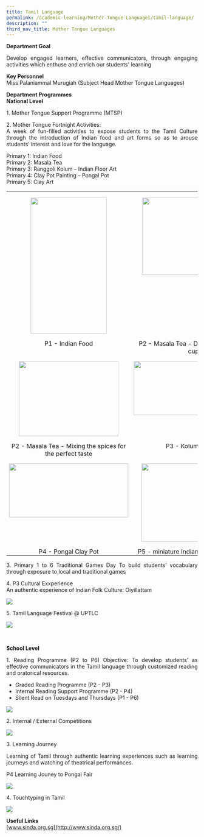 ```yaml
---
title: Tamil Language
permalink: /academic-learning/Mother-Tongue-Languages/tamil-language/
description: ""
third_nav_title: Mother Tongue Languages
---
```

**Department Goal**
<p align="justify">
Develop engaged learners, effective communicators, through engaging activities which enthuse and enrich our students' learning 
</p>
  
**Key Personnel**   
Miss Palaniammal Murugiah  (Subject Head Mother Tongue Languages)

**Department Programmes** <br>
**National Level**
<p align="justify">
1. Mother Tongue Support Programme (MTSP)</p>
<p align="justify">
2. Mother Tongue Fortnight Activities:<br>
A week of fun-filled activities to expose students to the Tamil Culture through the introduction of Indian food and art forms so as to arouse students’ interest and love for the language. <br>

Primary 1: Indian Food <br>
Primary 2: Masala Tea <br>
Primary 3: Ranggoli Kolum – Indian Floor Art <br>
Primary 4: Clay Pot Painting – Pongal Pot <br>
Primary 5: Clay Art <br>
</p>

<table style="border-collapse:collapse;border:none;mso-yfti-tbllook:1184;mso-padding-alt:
 0in 5.4pt 0in 5.4pt;mso-border-insideh:none;mso-border-insidev:none" cellpadding="0" cellspacing="0" border="0" class="MsoTableGrid"><tbody><tr style="mso-yfti-irow:0;mso-yfti-firstrow:yes"><td style="width:233.75pt;padding:0in 5.4pt 0in 5.4pt" valign="top" width="312"><p style="margin-bottom:0in;text-align:center;
  line-height:normal" align="center" class="MsoNormal"><span style="mso-no-proof:yes"><img src="/images/P1_Indian%20Food.jpg" height="357" width="200"></span></p></td><td style="width:233.75pt;padding:0in 5.4pt 0in 5.4pt" valign="top" width="312"><p style="margin-bottom:0in;text-align:center;
  line-height:normal" align="center" class="MsoNormal"><span style="mso-no-proof:yes"><img src="/images/P2_Masala%20Tea_Decorating%20our%20Tea%20cup.jpg" height="203" width="270"></span></p></td></tr><tr style="mso-yfti-irow:1"><td style="width:233.75pt;padding:0in 5.4pt 0in 5.4pt" valign="top" width="312"><p style="margin-bottom:0in;text-align:center;
  line-height:normal" align="center" class="MsoNormal">P1 - Indian Food</p></td><td style="width:233.75pt;padding:0in 5.4pt 0in 5.4pt" valign="top" width="312"><p style="margin-bottom:0in;text-align:center;
  line-height:normal" align="center" class="MsoNormal">P2 - Masala Tea - Decorating our Tea cup</p></td></tr><tr style="mso-yfti-irow:2"><td style="width:233.75pt;padding:0in 5.4pt 0in 5.4pt" valign="top" width="312"><p style="margin-bottom:0in;text-align:center;
  line-height:normal" align="center" class="MsoNormal"><span style="mso-no-proof:yes"><img src="/images/P2_Masala%20Tea_Mixing%20the%20spices%20for%20the%20perfect%20taste.jpg" height="197" width="262"></span></p></td><td style="width:233.75pt;padding:0in 5.4pt 0in 5.4pt" valign="top" width="312"><p style="margin-bottom:0in;text-align:center;
  line-height:normal" align="center" class="MsoNormal"><span style="mso-no-proof:yes"><img src="/images/P3_Kolum%20Making.jpeg" height="142" width="315"></span></p></td></tr><tr style="mso-yfti-irow:3"><td style="width:233.75pt;padding:0in 5.4pt 0in 5.4pt" valign="top" width="312"><p style="margin-bottom:0in;text-align:center;
  line-height:normal" align="center" class="MsoNormal">P2 - Masala Tea - Mixing the spices for the perfect taste</p></td><td style="width:233.75pt;padding:0in 5.4pt 0in 5.4pt" valign="top" width="312"><p style="margin-bottom:0in;text-align:center;
  line-height:normal" align="center" class="MsoNormal">P3 - Kolum Making</p></td></tr><tr style="mso-yfti-irow:4"><td style="width:233.75pt;padding:0in 5.4pt 0in 5.4pt" valign="top" width="312"><p style="margin-bottom:0in;text-align:center;
  line-height:normal" align="center" class="MsoNormal"><span style="mso-no-proof:yes"><img src="/images/P4_Pongal%20Clay%20Pot.jpeg" height="141" width="314"></span></p></td><td style="width:233.75pt;padding:0in 5.4pt 0in 5.4pt" valign="top" width="312"><p style="margin-bottom:0in;text-align:center;
  line-height:normal" align="center" class="MsoNormal"><span style="mso-no-proof:yes"><img src="/images/P5_miniature%20Indian%20banaba%20leaf%20meal.jpeg" height="205" width="274"></span></p></td></tr><tr style="mso-yfti-irow:5;mso-yfti-lastrow:yes"><td style="width:233.75pt;padding:0in 5.4pt 0in 5.4pt" valign="top" width="312"><p style="margin-bottom:0in;text-align:center;
  line-height:normal" align="center" class="MsoNormal">P4 - Pongal Clay Pot</p></td><td style="width:233.75pt;padding:0in 5.4pt 0in 5.4pt" valign="top" width="312"><p style="margin-bottom:0in;text-align:center;
  line-height:normal" align="center" class="MsoNormal">P5 - miniature Indian banaba leaf meal</p></td></tr></tbody></table>

<p align="justify">
3. Primary 1 to 6 Traditional Games Day
To build students’ vocabulary through exposure to local and traditional games
</p>
<p align="justify">
4. P3 Cultural Exxperience <br>
An authentic experience of Indian Folk Culture: Oiyillattam
</p>

![](/images/Oiyillatham_pic%203.jpeg)

<p align="justify">
5. Tamil Language Festival @ UPTLC
</p>

![](/images/UPTLC_Tamil%20Language%20Festiival.jpeg)

<br>

**School Level**
<p align="justify">
1. Reading Programme (P2 to P6)
Objective: To develop students’ as effective communicators in the Tamil language through customized reading and oratorical resources.</p>

*  Graded Reading Programme (P2 - P3) <br>
*  Internal Reading Support Programme (P2 - P4) <br>
*  Silent Read on Tuesdays and Thursdays (P1 - P6) <br>

![](/images/Reading%20Programme_pic%201.jpeg)
<p align="justify">
2. Internal / External Competitions
</p>

![](/images/Bharathiyar%20Vizha_2.jpg)
<p align="justify">
3. Learning Journey
	</p>
<p align="justify">
Learning of Tamil through authentic learning experiences such as learning journeys and watching of theatrical performances. </p>

<p align="justify">
P4 Learning Jouney to Pongal Fair
</p>

![](/images/P4%20boys%20at%20the%20Pongal%20Fair.jpg)

<p align="justify">
4. Touchtyping in Tamil
</p>

![](/images/Touchtyping%20in%20Tamil.jpeg)

**Useful Links**<br>
[www.sinda.org.sg](http://www.sinda.org.sg/)